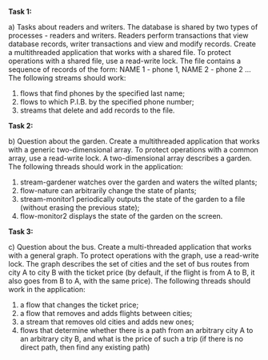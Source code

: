 **Task 1:**

a) Tasks about readers and writers. The database is shared by two types of processes - readers and writers. Readers perform transactions that view database records, writer transactions and view and modify records.
Create a multithreaded application that works with a shared file.
To protect operations with a shared file, use a read-write lock. The file contains a sequence of records of the form: NAME 1 - phone 1, NAME 2 - phone 2 ... The following streams should work:
1) flows that find phones by the specified last name;
2) flows to which P.I.B. by the specified phone number;
3) streams that delete and add records to the file.

**Task 2:**

b) Question about the garden. Create a multithreaded application that works with a generic two-dimensional array. To protect operations with a common array, use a read-write lock. A two-dimensional array describes a garden. The following threads should work in the application:
1) stream-gardener watches over the garden and waters the wilted plants;
2) flow-nature can arbitrarily change the state of plants;
3) stream-monitor1 periodically outputs the state of the garden to a file (without erasing the previous state);
4) flow-monitor2 displays the state of the garden on the screen.

**Task 3:**

c) Question about the bus. Create a multi-threaded application that works with a general graph.
To protect operations with the graph, use a read-write lock.
The graph describes the set of cities and the set of bus routes from city A to city B with the ticket price (by default, if the flight is from A to B, it also goes from B to A, with the same price). The following threads should work in the application:
1) a flow that changes the ticket price;
2) a flow that removes and adds flights between cities;
3) a stream that removes old cities and adds new ones;
4) flows that determine whether there is a path from an arbitrary city A to an arbitrary city B, and what is the price of such a trip (if there is no direct path, then find any existing path)
